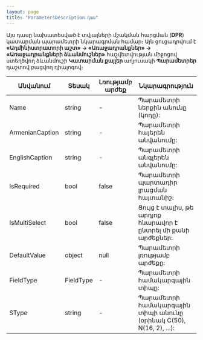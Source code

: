 ```yaml
---
layout: page
title: "ParametersDescription դաս" 
---
```


Այս դասը նախատեսված է տվյալների մշակման հարցման (**DPR**) կատարման պարամետրի նկարագրման համար։ Այն ցուցադրվում է **«Ադմինիստրատորի աշտ» -> «Առաջադրանքներ» -> «Առաջադրանքների ձևանմուշներ»** հաշվետվության միջոցով ստեղծվող ձևանմուշի **Կատարման քայլեր** աղյուսակի **Պարամետրեր** դաշտով բացվող դիալոգով։

| Անվանում | Տեսակ | Լռությամբ արժեք | Նկարագրություն |
|---------|-------|-----------------|----------------|
| Name | string | - | Պարամետրի ներքին անունը (կոդը): |
| ArmenianCaption | string | - | Պարամետրի հայերեն անվանումը: |
| EnglishCaption | string | - | Պարամետրի անգլերեն անվանումը: |
| IsRequired | bool | false | Պարամետրի պարտադիր լրացման հայտանիշ։ |
| IsMultiSelect | bool | false | Ցույց է տալիս, թե արդյոք հնարավոր է ընտրել մի քանի արժեքներ: |
| DefaultValue | object | null | Պարամետրի լռությամբ արժեքը: |
| FieldType | FieldType | - | Պարամետրի համակարգային տիպը: |
| SType | string | - | Պարամետրի համակարգային տիպի անունը (օրինակ C(50), N(16, 2), ...): |
